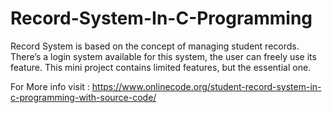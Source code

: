 # Record-System-In-C-Programming
Record System is based on the concept of managing student records. There’s a login system available for this system, the user can freely use its feature. This mini project contains limited features, but the essential one.

For More info visit : https://www.onlinecode.org/student-record-system-in-c-programming-with-source-code/
